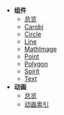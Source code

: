 * **组件**
  * [总览](api/objects/object-all.md)
  * [Carobj](api/objects/carobj.md)
  * [Circle](api/objects/circle.md)
  * [Line](api/objects/line.md)
  * [MathImage](api/objects/mathImage.md)
  * [Point](api/objects/point.md)
  * [Polygon](api/objects/polygon.md)
  * [Spirit](api/objects/spirit.md)
  * [Text](api/objects/text.md)
* **动画**
  * [总览](api/animations/animation-all.md)
  * [动画索引](api/animations/animation-index.md)